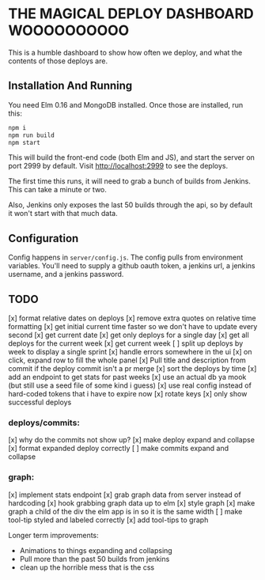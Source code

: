# THE MAGICAL DEPLOY DASHBOARD WOOOOOOOOOO

This is a humble dashboard to show how often we deploy, and what the contents
of those deploys are.

## Installation And Running

You need Elm 0.16 and MongoDB installed. Once those are installed, run this:

```bash
npm i
npm run build
npm start
```

This will build the front-end code (both Elm and JS), and start the server on
port 2999 by default. Visit [http://localhost:2999](http://localhost:2999) to
see the deploys.


The first time this runs, it will need to grab a bunch of builds from Jenkins.
This can take a minute or two.

Also, Jenkins only exposes the last 50 builds through the api, so by default it
won't start with that much data.


## Configuration

Config happens in `server/config.js`. The config pulls from environment
variables. You'll need to supply a github oauth token, a jenkins url, a jenkins
username, and a jenkins password.

## TODO

[x] format relative dates on deploys
[x] remove extra quotes on relative time formatting
[x] get initial current time faster so we don't have to update every second
[x] get current date
[x] get only deploys for a single day
[x] get all deploys for the current week
[x] get current week
[ ] split up deploys by week to display a single sprint
[x] handle errors somewhere in the ui
[x] on click, expand row to fill the whole panel
[x] Pull title and description from commit if the deploy commit isn't a pr merge
[x] sort the deploys by time
[x] add an endpoint to get stats for past weeks
[x] use an actual db ya mook (but still use a seed file of some kind i guess)
[x] use real config instead of hard-coded tokens that i have to expire now
[x] rotate keys
[x] only show successful deploys


### deploys/commits:

[x] why do the commits not show up?
[x] make deploy expand and collapse
[x] format expanded deploy correctly
[ ] make commits expand and collapse


### graph:
[x] implement stats endpoint
[x] grab graph data from server instead of hardcoding
[x] hook grabbing graph data up to elm
[x] style graph
[x] make graph a child of the div the elm app is in so it is the same width
[ ] make tool-tip styled and labeled correctly
[x] add tool-tips to graph

Longer term improvements:

* Animations to things expanding and collapsing
* Pull more than the past 50 builds from jenkins
* clean up the horrible mess that is the css
